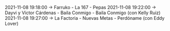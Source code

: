 2021-11-08 19:18:00 -> Farruko - La 167 - Pepas
2021-11-08 19:22:00 -> Dayvi y Víctor Cárdenas - Baila Conmigo - Baila Conmigo (con Kelly Ruiz)
2021-11-08 19:27:00 -> La Factoria - Nuevas Metas - Perdóname (con Eddy Lover)
